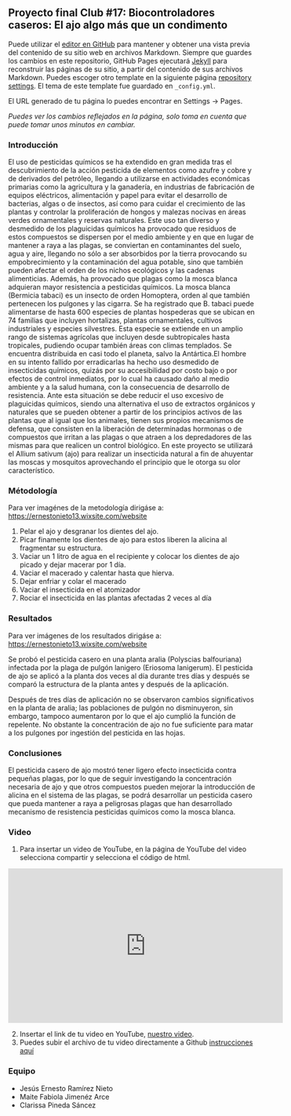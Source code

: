 ## Proyecto final Club #17: Biocontroladores caseros: El ajo algo más que un condimento 



Puede utilizar el [editor en GitHub](https://github.com/CdeCMx-org/templates_paginaweb/edit/main/README.md) para mantener y obtener una vista previa del contenido de su sitio web en archivos Markdown. Siempre que guardes los cambios en este repositorio, GitHub Pages ejecutará [Jekyll](https://jekyllrb.com/) para reconstruir las páginas de su sitio, a partir del contenido de sus archivos Markdown. Puedes escoger otro template en la siguiente página [repository settings](https://github.com/CdeCMx-org/templates_paginaweb/settings/pages). El tema de este template fue guardado en `_config.yml`.

El URL generado de tu página lo puedes encontrar en Settings -> Pages. 

*Puedes ver los cambios reflejados en la página, solo toma en cuenta que puede tomar unos minutos en cambiar.*

### Introducción
El uso de pesticidas químicos se ha extendido en gran medida tras el descubrimiento de la acción pesticida de elementos como azufre y cobre y de derivados del petróleo, llegando a utilizarse en actividades económicas primarias como la agricultura y la ganadería, en industrias de fabricación de equipos eléctricos, alimentación y papel para evitar el desarrollo de bacterias, algas o de insectos, así como para cuidar el crecimiento de las plantas y controlar la proliferación de hongos y malezas nocivas en áreas verdes ornamentales y reservas naturales. Este uso tan diverso y desmedido de los plaguicidas químicos ha provocado que residuos de estos compuestos se dispersen por el medio ambiente y en que en lugar de mantener a raya a las plagas, se conviertan en contaminantes del suelo, agua y aire, llegando no sólo a ser absorbidos por la tierra provocando su empobrecimiento y la contaminación del agua potable, sino que también pueden afectar el orden de los nichos ecológicos y las cadenas alimenticias. Además, ha provocado que plagas como la mosca blanca adquieran mayor resistencia a pesticidas químicos. 
La mosca blanca (Bermicia tabaci) es un insecto de orden Homoptera, orden al que también pertenecen los pulgones y las cigarra.  Se ha registrado que B. tabaci puede alimentarse de hasta 600 especies de plantas hospederas que se ubican en 74 familias que incluyen hortalizas, plantas ornamentales, cultivos industriales y especies silvestres. Esta especie se extiende en un amplio rango de sistemas agrícolas que incluyen desde subtropicales hasta tropicales, pudiendo ocupar también áreas con climas templados. Se encuentra distribuida en casi todo el planeta, salvo la Antártica.El hombre en su intento fallido por erradicarlas ha hecho uso desmedido de insecticidas químicos, quizás por su accesibilidad por costo bajo o por efectos de control inmediatos, por lo cual ha causado daño al medio ambiente y a la salud humana, con la consecuencia de desarrollo de resistencia.
Ante esta situación se debe reducir el uso excesivo de plaguicidas químicos, siendo una alternativa el uso de extractos orgánicos y naturales que se pueden obtener a partir de los principios activos de las plantas que al igual que los animales, tienen sus propios mecanismos de defensa, que consisten en la liberación de determinadas hormonas o de compuestos que irritan a las plagas o que atraen a los depredadores de las mismas para que realicen un control biológico. En este proyecto se utilizará el Allium sativum (ajo) para realizar un insecticida natural a fin de ahuyentar las moscas y mosquitos aprovechando el principio que le otorga su olor característico.



 


### Métodología
Para ver imagénes de la metodología dirigáse a: https://ernestonieto13.wixsite.com/website
1. Pelar el ajo y desgranar los dientes del ajo.
2. Picar finamente los dientes de ajo para estos liberen la alicina al fragmentar su estructura.
3. Vaciar un 1 litro de agua en el recipiente y colocar los dientes de ajo picado y dejar macerar por 1 día.
4. Vaciar el macerado y calentar hasta que hierva.
5. Dejar enfriar y colar el macerado
6. Vaciar el insecticida en el atomizador
7. Rociar el insecticida en las plantas afectadas 2 veces al día 


### Resultados
Para ver imágenes de los resultados dirigáse a: https://ernestonieto13.wixsite.com/website

Se probó el pesticida casero en una planta aralia (Polyscias balfouriana) infectada por la plaga de pulgón lanigero (Eriosoma lanigerum). El pesticida de ajo se aplicó a la planta dos veces al día durante tres días y después se comparó la estructura de la planta antes y después de la aplicación.

Después de tres días de aplicación no se observaron cambios significativos en la planta de aralia; las poblaciones de pulgón no disminuyeron, sin embargo, tampoco aumentaron por lo que el ajo cumplió la función de repelente. No obstante la concentración de ajo no fue suficiente para matar a los pulgones por ingestión del pesticida en las hojas.



### Conclusiones
El pesticida casero de ajo mostró tener ligero efecto insecticida contra pequeñas plagas, por lo que de seguir investigando la concentración necesaria de ajo y que otros compuestos pueden mejorar la introducción de alicina en el sistema de las plagas, se podrá desarrollar un pesticida casero que pueda mantener a raya a peligrosas plagas que han desarrollado mecanismo de resistencia pesticidas químicos como la mosca blanca.


### Video
 1. Para insertar un video de YouTube, en la página de YouTube del video selecciona compartir y selecciona el código de html.
 <iframe width="560" height="315" src="https://www.youtube.com/embed/PLj1-CMNERM" title="YouTube video player" frameborder="0" allow="accelerometer; autoplay; clipboard-write; encrypted-media; gyroscope; picture-in-picture" allowfullscreen></iframe>
 
 2. Insertar el link de tu video en YouTube, [nuestro video](https://youtu.be/rmXvlBPq24Q).
 4. Puedes subir el archivo de tu video directamente a Github [instrucciones aquí](https://stackoverflow.com/questions/4279611/how-to-embed-a-video-into-github-readme-md)
 
### Equipo

* Jesús Ernesto Ramírez Nieto
* Maite Fabiola Jimenéz Arce
* Clarissa Pineda Sáncez


